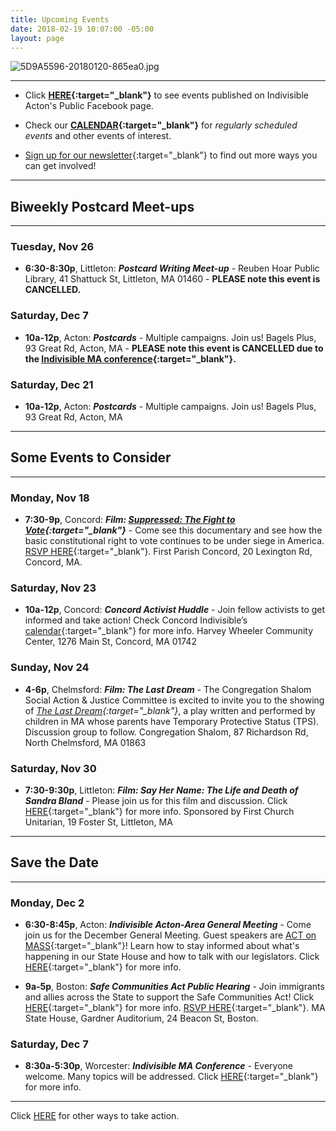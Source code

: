 ```yaml
---
title: Upcoming Events
date: 2018-02-19 10:07:00 -05:00
layout: page
---
```


![5D9A5596-20180120-865ea0.jpg](/uploads/5D9A5596-20180120-865ea0.jpg)

---

* Click **[HERE](https://www.facebook.com/pg/IndivisibleActon/events/?ref=page_internal){:target="_blank"}** to see events published on Indivisible Acton's Public Facebook page.


* Check our **[CALENDAR](http://www.indivisibleacton.org/calendar.html){:target="_blank"}** for *regularly scheduled events* and other events of interest.

* [Sign up for our newsletter](https://actionnetwork.org/forms/join-indivisible-acton?source=direct_link&referrer=group-indivisible-acton){:target="_blank"} to find out more ways you can get involved!


---

## Biweekly Postcard Meet-ups

---

### Tuesday, Nov 26

* **6:30-8:30p**, Littleton: ***Postcard Writing Meet-up*** - Reuben Hoar Public Library, 41 Shattuck St, Littleton, MA 01460 - **PLEASE  note this event is CANCELLED.**

### Saturday, Dec 7

* **10a-12p**, Acton: ***Postcards*** - Multiple campaigns.  Join us!  Bagels Plus, 93 Great Rd, Acton, MA - **PLEASE note this event is CANCELLED due to the [Indivisible MA conference](http://www.indivisibleacton.org/2019/11/17/indivisible-ma-2019-conference.html){:target="_blank"}.**  

### Saturday, Dec 21  

* **10a-12p**, Acton: ***Postcards*** - Multiple campaigns.  Join us!  Bagels Plus, 93 Great Rd, Acton, MA  


---

## Some Events to Consider

---

### Monday, Nov 18

* **7:30-9p**, Concord:  ***Film: [Suppressed: The Fight to Vote](https://www.bravenewfilms.org/suppressed){:target="_blank"}*** - Come see this documentary and see how the basic constitutional right to vote continues to be under siege in America. [RSVP HERE](https://www.bravenewfilms.org/suppressed_concordma){:target="_blank"}. First Parish Concord, 20 Lexington Rd, Concord, MA.  

### Saturday, Nov 23  

* **10a-12p**, Concord: ***Concord Activist Huddle*** - Join fellow activists to get informed and take action! Check Concord Indivisible’s [calendar](https://concordindivisible.org/current-actions/){:target="_blank"} for more info. Harvey Wheeler Community Center, 1276 Main St, Concord, MA 01742

### Sunday, Nov 24

* **4-6p**, Chelmsford:  ***Film:  The Last Dream*** - The Congregation Shalom Social Action & Justice Committee is excited to invite you to the showing of *[The Last Dream](https://masstps.com/the-last-dream/){:target="_blank"}*, a play written and performed by children in MA whose parents have Temporary Protective Status (TPS).  Discussion group to follow.  Congregation Shalom, 87 Richardson Rd, North Chelmsford, MA 01863  

### Saturday, Nov 30  

* **7:30-9:30p**, Littleton:  ***Film: Say Her Name: The Life and Death of Sandra Bland*** - Please join us for this film and discussion.  Click [HERE](https://www.uumassaction.org/new-events/2019/11/30/say-her-name-the-life-and-death-of-sandra-bland){:target="_blank"} for more info.  Sponsored by First Church Unitarian, 19 Foster St, Littleton, MA  


---

## Save the Date

---

### Monday, Dec 2

* **6:30-8:45p**, Acton: ***Indivisible Acton-Area General Meeting*** - Come join us for the December General Meeting.  Guest speakers are [ACT on MASS](https://actonmass.org){:target="_blank"}!  Learn how to stay informed about what's happening in our State House and how to talk with our legislators.  Click [HERE](http://www.indivisibleacton.org/2019/11/12/general-meeting-and-future-plans.html){:target="_blank"} for more info.  

* **9a-5p**, Boston:  ***Safe Communities Act Public Hearing*** - Join immigrants and allies across the State to support the Safe Communities Act!  Click [HERE](https://www.facebook.com/events/561186044654289/){:target="_blank"} for more info.  [RSVP HERE](https://docs.google.com/forms/d/e/1FAIpQLSdSJoryHyH7CyCQlbvfGIFtUGi5HbLfgNp6vbikVLDH2CF8vQ/viewform){:target="_blank"}.  MA State House, Gardner Auditorium, 24 Beacon St, Boston.  

### Saturday, Dec 7

* **8:30a-5:30p**, Worcester:  ***Indivisible MA Conference*** - Everyone welcome.  Many topics will be addressed.  Click [HERE](https://www.indivisible-ma.org/convening-2019/){:target="_blank"} for more info.

---

Click [HERE](http://www.indivisibleacton.org/take-action.html) for other ways to take action.